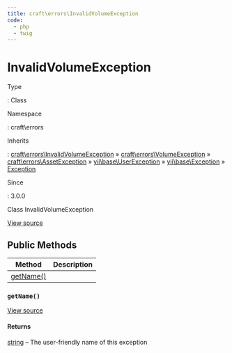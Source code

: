 ```yaml
---
title: craft\errors\InvalidVolumeException
code:
  - php
  - twig
---
```


# InvalidVolumeException

Type

:   Class

Namespace

:   craft\errors

Inherits

:   [craft\errors\InvalidVolumeException](craft-errors-invalidvolumeexception.md) &raquo;
[craft\errors\VolumeException](craft-errors-volumeexception.md) &raquo;
[craft\errors\AssetException](craft-errors-assetexception.md) &raquo;
[yii\base\UserException](https://www.yiiframework.com/doc/api/2.0/yii-base-userexception) &raquo;
[yii\base\Exception](https://www.yiiframework.com/doc/api/2.0/yii-base-exception) &raquo;
[Exception](http://php.net/class.exception)

Since

:   3.0.0



Class InvalidVolumeException





[View source](https://github.com/craftcms/cms/blob/master/src/errors/InvalidVolumeException.php)






## Public Methods

| Method                                                             | Description
| ------------------------------------------------------------------ | -----------
| [getName()](craft-errors-invalidvolumeexception.md#method-getname) |

### `getName()`










[View source](https://github.com/craftcms/cms/blob/master/src/errors/InvalidVolumeException.php#L21-L24)



#### Returns

[string](http://php.net/language.types.string) – The user-friendly name of this exception










